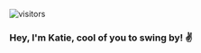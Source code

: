 ![visitors](https://visitor-badge.glitch.me/badge?punnypenguins.punnypenguins&left_color=MediumVioletRed&right_color=MediumSlateBlue)

### Hey, I'm Katie, cool of you to swing by! :v:

